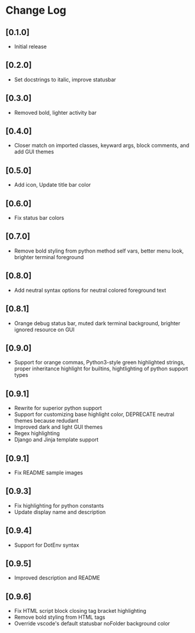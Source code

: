 # Change Log

## [0.1.0]

- Initial release

## [0.2.0]

- Set docstrings to italic, improve statusbar

## [0.3.0]

- Removed bold, lighter activity bar

## [0.4.0]

- Closer match on imported classes, keyward args, block comments, and add GUI themes

## [0.5.0]

- Add icon, Update title bar color

## [0.6.0]

- Fix status bar colors

## [0.7.0]

- Remove bold styling from python method self vars, better menu look, brighter terminal foreground

## [0.8.0]

- Add neutral syntax options for neutral colored foreground text

## [0.8.1]

- Orange debug status bar, muted dark terminal background, brighter ignored resource on GUI

## [0.9.0]

- Support for orange commas, Python3-style green highlighted strings, proper inheritance highlight for builtins, hightlighting of python support types

## [0.9.1]

- Rewrite for superior python support
- Support for customizing base highlight color, DEPRECATE neutral themes because redudant
- Improved dark and light GUI themes
- Regex highlighting
- Django and Jinja template support

## [0.9.1]

- Fix README sample images

## [0.9.3]

- Fix highlighting for python constants
- Update display name and description

## [0.9.4]

- Support for DotEnv syntax

## [0.9.5]

- Improved description and README

## [0.9.6]

- Fix HTML script block closing tag bracket highlighting
- Remove bold styling from HTML tags
- Override vscode's default statusbar noFolder background color
